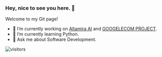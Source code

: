### Hey, nice to see you here. 👋

Welcome to my Git page!

- 🔭 I’m currently working on [Altamira AI](https://www.altamira.ai/) and [GOOGELECOM PROJECT](https://googelecom.net/).
- 🌱 I’m currently learning Python.
- 💬 Ask me about Software Development.

![visitors](https://visitor-badge.laobi.icu/badge?page_id=ped4enko.visitor-badge)
